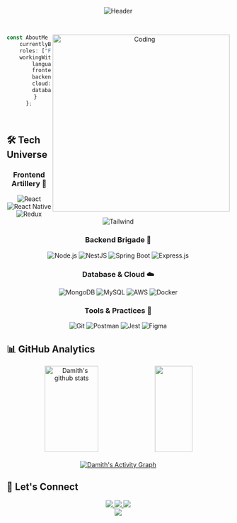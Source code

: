 <div align="center">
  
  <!-- Custom Banner Image - You can create one using Canva or similar tools -->
  ![Header](https://capsule-render.vercel.app/api?type=waving&color=gradient&customColorList=6,11,20&height=180&section=header&text=Damith%20Dissanayake&fontSize=42&fontColor=fff&animation=twinkling&fontAlignY=32)


  <br>

</div>

<!-- About Me Section -->
<div align="center">
  <img align="right" alt="Coding" width="400" src="https://raw.githubusercontent.com/abhisheknaiidu/abhisheknaiidu/master/code.gif">

```typescript
const AboutMe = {
    currentlyBased: "Sri Lanka 🌏",
    roles: ["Full Stack Software Developer"],
    workingWith: {
        languages: ["TypeScript", "JavaScript", "Java", "Python"],
        frontend: ["React", "React Native"],
        backend: ["Node.js", "NestJS", "Spring Boot"],
        cloud: ["AWS", "Docker"],
        databases: ["MongoDB", "MySQL"],
    }
};
```
</div>

<br>

<!-- Tech Stack Section -->
## 🛠️ Tech Universe

<div align="center">
  
### Frontend Artillery 🎯
![React](https://img.shields.io/badge/React-61DAFB?style=for-the-badge&logo=react&logoColor=black)
![React Native](https://img.shields.io/badge/React_Native-61DAFB?style=for-the-badge&logo=react&logoColor=black)
![Redux](https://img.shields.io/badge/Redux-764ABC?style=for-the-badge&logo=redux&logoColor=white)
![Tailwind](https://img.shields.io/badge/Tailwind-38B2AC?style=for-the-badge&logo=tailwind-css&logoColor=white)

### Backend Brigade 💪
![Node.js](https://img.shields.io/badge/Node.js-339933?style=for-the-badge&logo=node.js&logoColor=white)
![NestJS](https://img.shields.io/badge/NestJS-E0234E?style=for-the-badge&logo=nestjs&logoColor=white)
![Spring Boot](https://img.shields.io/badge/Spring_Boot-6DB33F?style=for-the-badge&logo=spring-boot&logoColor=white)
![Express.js](https://img.shields.io/badge/Express-000000?style=for-the-badge&logo=express&logoColor=white)

### Database & Cloud ☁️
![MongoDB](https://img.shields.io/badge/MongoDB-47A248?style=for-the-badge&logo=mongodb&logoColor=white)
![MySQL](https://img.shields.io/badge/MySQL-4479A1?style=for-the-badge&logo=mysql&logoColor=white)
![AWS](https://img.shields.io/badge/AWS-232F3E?style=for-the-badge&logo=amazon-aws&logoColor=white)
![Docker](https://img.shields.io/badge/Docker-2496ED?style=for-the-badge&logo=docker&logoColor=white)

### Tools & Practices 🔧
![Git](https://img.shields.io/badge/Git-F05032?style=for-the-badge&logo=git&logoColor=white)
![Postman](https://img.shields.io/badge/Postman-FF6C37?style=for-the-badge&logo=postman&logoColor=white)
![Jest](https://img.shields.io/badge/Jest-C21325?style=for-the-badge&logo=jest&logoColor=white)
![Figma](https://img.shields.io/badge/Figma-F24E1E?style=for-the-badge&logo=figma&logoColor=white)

</div>

<!-- GitHub Stats Section -->
## 📊 GitHub Analytics

<div align="center">
  <img width="49%" height="195px" src="https://github-readme-stats.vercel.app/api?username=DamithT2001&show_icons=true&count_private=true&hide_border=true&title_color=2F81F7&icon_color=2F81F7&text_color=c9d1d9&bg_color=0d1117" alt="Damith's github stats" /> 
  <img width="41%" height="195px" src="https://github-readme-stats.vercel.app/api/top-langs/?username=DamithT2001&layout=compact&hide_border=true&title_color=2F81F7&text_color=c9d1d9&bg_color=0d1117" />
</div>

<!-- GitHub Activity Graph -->
<div align="center">
  <br>
  <a href="https://github.com/DamithT2001/github-readme-activity-graph">
    <img alt="Damith's Activity Graph" src="https://github-readme-activity-graph.vercel.app/graph?username=DamithT2001&theme=tokyo-night&hide_border=true" />
  </a>
</div>

<!-- Contact Section -->
## 🤝 Let's Connect

<div align="center">
  <a href="https://linkedin.com/in/damithdissanayaka" target="_blank">
    <img src="https://img.shields.io/badge/LinkedIn-0077B5?style=for-the-badge&logo=linkedin&logoColor=white" target="_blank">
  </a>
  <a href="mailto:damitht2001.com">
    <img src="https://img.shields.io/badge/Email-D14836?style=for-the-badge&logo=gmail&logoColor=white" target="_blank">
  </a>
  <a href="your-portfolio-url" target="_blank">
    <img src="https://img.shields.io/badge/Portfolio-000000?style=for-the-badge&logo=About.me&logoColor=white" target="_blank">
  </a>
</div>

<!-- Footer -->
<div align="center">
  <img src="https://capsule-render.vercel.app/api?type=waving&color=gradient&customColorList=6,11,20&height=100&section=footer"/>
</div>
